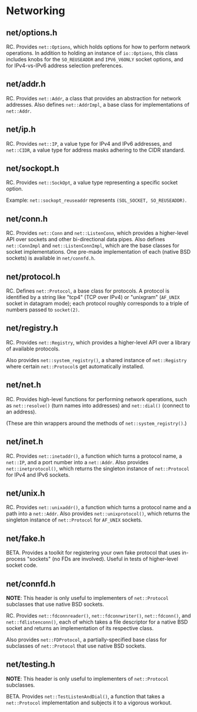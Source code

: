 # Networking

## net/options.h

RC.  Provides `net::Options`, which holds options for how to perform network
operations.  In addition to holding an instance of `io::Options`, this class
includes knobs for the `SO_REUSEADDR` and `IPV6_V6ONLY` socket options, and
for IPv4-vs-IPv6 address selection preferences.

## net/addr.h

RC.  Provides `net::Addr`, a class that provides an abstraction for network
addresses.  Also defines `net::AddrImpl`, a base class for implementations of
`net::Addr`.

## net/ip.h

RC.  Provides `net::IP`, a value type for IPv4 and IPv6 addresses, and
`net::CIDR`, a value type for address masks adhering to the CIDR standard.

## net/sockopt.h

RC.  Provides `net::SockOpt`, a value type representing a specific socket
option.

Example: `net::sockopt_reuseaddr` represents `(SOL_SOCKET, SO_REUSEADDR)`.

## net/conn.h

RC.  Provides `net::Conn` and `net::ListenConn`, which provides a higher-level
API over sockets and other bi-directional data pipes.  Also defines
`net::ConnImpl` and `net::ListenConnImpl`, which are the base classes for
socket implementations.  One pre-made implementation of each (native BSD
sockets) is available in `net/connfd.h`.

## net/protocol.h

RC.  Defines `net::Protocol`, a base class for protocols.  A protocol is
identified by a string like "tcp4" (TCP over IPv4) or "unixgram" (`AF_UNIX`
socket in datagram mode); each protocol roughly corresponds to a triple of
numbers passed to `socket(2)`.

## net/registry.h

RC.  Provides `net::Registry`, which provides a higher-level API over a
library of available protocols.

Also provides `net::system_registry()`, a shared instance of `net::Registry`
where certain `net::Protocol`s get automatically installed.

## net/net.h

RC.  Provides high-level functions for performing network operations, such as
`net::resolve()` (turn names into addresses) and `net::dial()` (connect to an
address).

(These are thin wrappers around the methods of `net::system_registry()`.)

## net/inet.h

RC.  Provides `net::inetaddr()`, a function which turns a protocol name, a
`net::IP`, and a port number into a `net::Addr`.  Also provides
`net::inetprotocol()`, which returns the singleton instance of `net::Protocol`
for IPv4 and IPv6 sockets.

## net/unix.h

RC.  Provides `net::unixaddr()`, a function which turns a protocol name and a
path into a `net::Addr`.  Also provides `net::unixprotocol()`, which returns
the singleton instance of `net::Protocol` for `AF_UNIX` sockets.

## net/fake.h

BETA.  Provides a toolkit for registering your own fake protocol that uses
in-process "sockets" (no FDs are involved).  Useful in tests of higher-level
socket code.

## net/connfd.h

**NOTE**: This header is only useful to implementers of `net::Protocol`
subclasses that use native BSD sockets.

RC.  Provides `net::fdconnreader()`, `net::fdconnwriter()`, `net::fdconn()`,
and `net::fdlistenconn()`, each of which takes a file descriptor for a native
BSD socket and returns an implementation of its respective class.

Also provides `net::FDProtocol`, a partially-specified base class for
subclasses of `net::Protocol` that use native BSD sockets.

## net/testing.h

**NOTE**: This header is only useful to implementers of `net::Protocol`
subclasses.

BETA.  Provides `net::TestListenAndDial()`, a function that takes a
`net::Protocol` implementation and subjects it to a vigorous workout.

